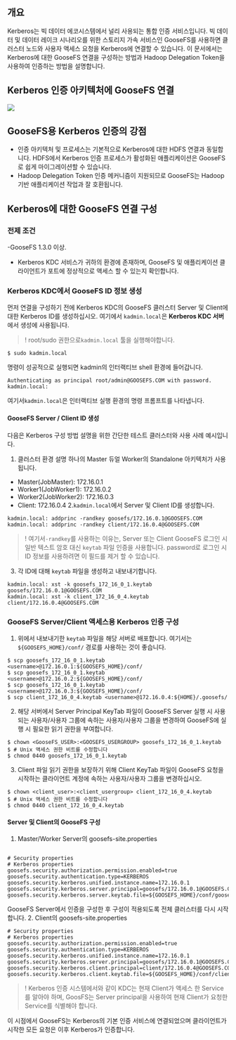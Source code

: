 ## 개요

Kerberos는 빅 데이터 에코시스템에서 널리 사용되는 통합 인증 서비스입니다. 빅 데이터 및 데이터 레이크 시나리오를 위한 스토리지 가속 서비스인 GooseFS를 사용하면 클러스터 노드와 사용자 액세스 요청을 Kerberos에 연결할 수 있습니다. 이 문서에서는 Kerberos에 대한 GooseFS 연결을 구성하는 방법과 Hadoop Delegation Token을 사용하여 인증하는 방법을 설명합니다.

## Kerberos 인증 아키텍처에 GooseFS 연결

![](https://qcloudimg.tencent-cloud.cn/raw/f3fa3d97e385d113faf053cb989edef7.png)

## GooseFS용 Kerberos 인증의 강점

- 인증 아키텍처 및 프로세스는 기본적으로 Kerberos에 대한 HDFS 연결과 동일합니다. HDFS에서 Kerberos 인증 프로세스가 활성화된 애플리케이션은 GooseFS로 쉽게 마이그레이션할 수 있습니다.
- Hadoop Delegation Token 인증 메커니즘이 지원되므로 GooseFS는 Hadoop 기반 애플리케이션 작업과 잘 호환됩니다.

## Kerberos에 대한 GooseFS 연결 구성

### 전제 조건

-GooseFS 1.3.0 이상.
- Kerberos KDC 서비스가 귀하의 환경에 존재하며, GooseFS 및 애플리케이션 클라이언트가 포트에 정상적으로 액세스 할 수 있는지 확인합니다.

### Kerberos KDC에서 GooseFS ID 정보 생성

먼저 연결을 구성하기 전에 Kerberos KDC의 GooseFS 클러스터 Server 및 Client에 대한 Kerberos ID를 생성하십시오. 여기에서 `kadmin.local`은 **Kerberos KDC 서버**에서 생성에 사용됩니다.
>! root/sudo 권한으로`kadmin.local` 툴을 실행해야합니다.
>

```shell
$ sudo kadmin.local
```

명령이 성공적으로 실행되면 kadmin의 인터랙티브 shell 환경에 들어갑니다.

```shell
Authenticating as principal root/admin@GOOSEFS.COM with password.
kadmin.local:  
```

여기서`kadmin.local`은 인터랙티브 실행 환경의 명령 프롬프트를 나타냅니다.

#### GooseFS Server / Client ID 생성

다음은 Kerberos 구성 방법 설명을 위한 간단한 테스트 클러스터와 사용 사례 예시입니다.
1. 클러스터 환경 설명
하나의 Master 듀얼 Worker의 Standalone 아키텍처가 사용됩니다.
 - Master(JobMaster): 172.16.0.1
 - Worker1(JobWorker1): 172.16.0.2
 - Worker2(JobWorker2): 172.16.0.3
 - Client: 172.16.0.4
2.`kadmin.local`에서 Server 및 Client ID를 생성합니다.
```shell
kadmin.local: addprinc -randkey goosefs/172.16.0.1@GOOSEFS.COM
kadmin.local: addprinc -randkey client/172.16.0.4@GOOSEFS.COM
```
>! 여기서`-randkey`를 사용하는 이유는, Server 또는 Client GooseFS 로그인 시 일반 텍스트 암호 대신 `keytab` 파일 인증을 사용합니다. password로 로그인 시 ID 정보를 사용하려면 이 필드를 제거 할 수 있습니다.
>
3. 각 ID에 대해 `keytab` 파일을 생성하고 내보내기합니다.
```shell
kadmin.local: xst -k goosefs_172_16_0_1.keytab goosefs/172.16.0.1@GOOSEFS.COM
kadmin.local: xst -k client_172_16_0_4.keytab client/172.16.0.4@GOOSEFS.COM
```

### GooseFS Server/Client 액세스용 Kerberos 인증 구성

1. 위에서 내보내기한 `keytab` 파일을 해당 서버로 배포합니다. 여기서는 `${GOOSEFS_HOME}/conf/` 경로를 사용하는 것이 좋습니다.
```shell
$ scp goosefs_172_16_0_1.keytab <username>@172.16.0.1:${GOOSEFS_HOME}/conf/
$ scp goosefs_172_16_0_1.keytab <username>@172.16.0.2:${GOOSEFS_HOME}/conf/
$ scp goosefs_172_16_0_1.keytab <username>@172.16.0.3:${GOOSEFS_HOME}/conf/
$ scp client_172_16_0_4.keytab <username>@172.16.0.4:${HOME}/.goosefs/
```
2. 해당 서버에서 Server Principal KeyTab 파일이 GooseFS Server 실행 시 사용되는 사용자/사용자 그룹에 속하는 사용자/사용자 그룹을 변경하여 GooseFS에 실행 시 필요한 읽기 권한을 부여합니다.
```shell
$ chown <GooseFS_USER>:<GOOSEFS_USERGROUP> goosefs_172_16_0_1.keytab
$ # Unix 액세스 권한 비트를 수정합니다
$ chmod 0440 goosefs_172_16_0_1.keytab
```
3. Client 파일 읽기 권한을 보장하기 위해 Client KeyTab 파일이 GooseFS 요청을 시작하는 클라이언트 계정에 속하는 사용자/사용자 그룹을 변경하십시오.
```shell
$ chown <client_user>:<client_usergroup> client_172_16_0_4.keytab
$ # Unix 액세스 권한 비트를 수정합니다
$ chmod 0440 client_172_16_0_4.keytab
```

#### Server 및 Client의 GooseFS 구성

1. Master/Worker Server의 goosefs-site.properties
```properties

# Security properties
# Kerberos properties
goosefs.security.authorization.permission.enabled=true
goosefs.security.authentication.type=KERBEROS
goosefs.security.kerberos.unified.instance.name=172.16.0.1
goosefs.security.kerberos.server.principal=goosefs/172.16.0.1@GOOSEFS.COM
goosefs.security.kerberos.server.keytab.file=${GOOSEFS_HOME}/conf/goosefs_172_16_0_1.keytab

```
GooseFS Server에서 인증을 구성한 후 구성이 적용되도록 전체 클러스터를 다시 시작합니다.
2. Client의 goosefs-site.properties
```properties
# Security properties
# Kerberos properties
goosefs.security.authorization.permission.enabled=true
goosefs.security.authentication.type=KERBEROS
goosefs.security.kerberos.unified.instance.name=172.16.0.1
goosefs.security.kerberos.server.principal=goosefs/172.16.0.1@GOOSEFS.COM
goosefs.security.kerberos.client.principal=client/172.16.0.4@GOOSEFS.COM
goosefs.security.kerberos.client.keytab.file=${GOOSEFS_HOME}/conf/client_172_16_0_4.keytab

```
>! Kerberos 인증 시스템에서와 같이 KDC는 현재 Client가 액세스 한 Service를 알아야 하며, GoosFS는 Server principal을 사용하여 현재 Client가 요청한 Service를 식별해야 합니다.
>

이 시점에서 GooseFS는 Kerberos의 기본 인증 서비스에 연결되었으며 클라이언트가 시작한 모든 요청은 이후 Kerberos가 인증합니다.

